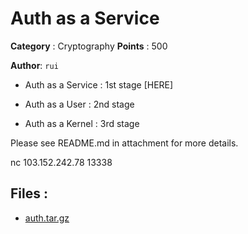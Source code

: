 # Auth as a Service

**Category** : Cryptography
**Points** : 500

**Author**: `rui`

- Auth as a Service : 1st stage [HERE]
- Auth as a User    : 2nd stage
- Auth as a Kernel  : 3rd stage

Please see README.md in attachment for more details. 


nc 103.152.242.78 13338

## Files : 
 - [auth.tar.gz](./auth.tar.gz)


